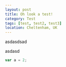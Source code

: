 ```yaml
--- 
layout: post
title: Oh look a test!
category: Test
tags: [test, test2, test3]
location: Cheltenham, UK
---
```


asdasdsad

asdasd

```JavaScript
var a = 2;
```
